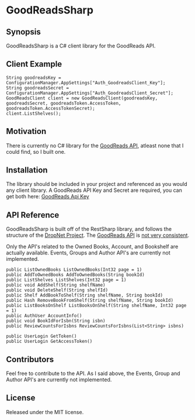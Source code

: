 GoodReadsSharp
==============

## Synopsis

GoodReadsSharp is a C# client library for the GoodReads API. 

## Client Example

    String goodreadsKey = ConfigurationManager.AppSettings["Auth_GoodreadsClient_Key"];
    String goodreadsSecret = ConfigurationManager.AppSettings["Auth_GoodreadsClient_Secret"];
    GoodReadsClient client = new GoodReadsClient(goodreadsKey, goodreadsSecret, goodreadsToken.AccessToken, goodreadsToken.AccessTokenSecret);
    client.ListShelves();

## Motivation

There is currently no C# library for the [GoodReads API](http://www.goodreads.com/api/), atleast none that I could find, so I built one. 

## Installation

The library should be included in your project and referenced as you would any client library. A GoodReads API Key and Secret are required, you can get both here: [GoodReads Api Key](http://www.goodreads.com/api/keys) 

## API Reference
GoodReadsSharp is built off of the RestSharp library, and follows the structure of the [DropNet Project](https://github.com/dkarzon/DropNet/). 
The [GoodReads API](http://www.goodreads.com/api/) is [not very consistent](https://coderwall.com/p/u5o65a). 

Only the API's related to the Owned Books, Account, and Bookshelf are actually available. Events, Groups and Author API's are currently not implemented. 

    public ListOwnedBooks ListOwnedBooks(Int32 page = 1)  
    public AddToOwnedBooks AddToOwnedBooks(String bookId)
    public ListShelves ListShelves(Int32 page = 1)
    public void AddShelf(String shelfName)
    public void DeleteShelf(String shelfId)
    public Shelf AddBookToShelf(String shelfName, String bookId)
    public Hash RemoveBookFromShelf(String shelfName, String bookId)
    public ListBooksOnShelf ListBooksOnShelf(String shelfName, Int32 page = 1)
    public AuthUser AccountInfo()
    public void BookIdForIsbn(String isbn)
    public ReviewCountsForIsbns ReviewCountsForIsbns(List<String> isbns)
    
    public UserLogin GetToken()
    public UserLogin GetAccessToken()


## Contributors

Feel free to contribute to the API. As I said above, the Events, Group and Author API's are currently not implemented. 

## License

Released under the MIT license. 
